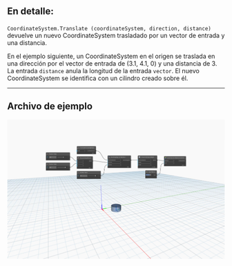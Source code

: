 <!--- Autodesk.DesignScript.Geometry.CoordinateSystem.Translate(coordinateSystem, direction, distance) --->
<!--- D7TPJG7RLZUUPHJENWETOGTAX7U3ZWFXG4BAAHEGVXCRSUW3IVCQ --->
## En detalle:
`CoordinateSystem.Translate (coordinateSystem, direction, distance)` devuelve un nuevo CoordinateSystem trasladado por un vector de entrada y una distancia.

En el ejemplo siguiente, un CoordinateSystem en el origen se traslada en una dirección por el vector de entrada de (3.1, 4.1, 0) y una distancia de 3. La entrada `distance` anula la longitud de la entrada `vector`. El nuevo CoordinateSystem se identifica con un cilindro creado sobre él.

___
## Archivo de ejemplo

![CoordinateSystem.Translate(coordinateSystem, direction, distance)](./D7TPJG7RLZUUPHJENWETOGTAX7U3ZWFXG4BAAHEGVXCRSUW3IVCQ_img.jpg)
